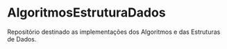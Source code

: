 # AlgoritmosEstruturaDados
Repositório destinado as implementações dos Algoritmos e das Estruturas de Dados.
